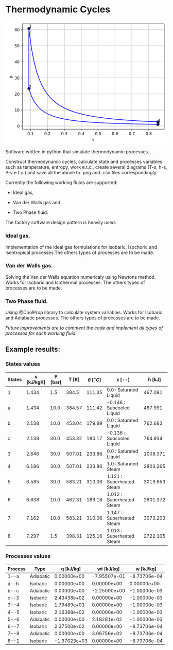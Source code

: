 # Thermodynamic Cycles

<p align="center">
<img src="data/v-p_diagram_otto.png" width="500" align="center">
</p>

Software written in python that simulate thermodynamic processes. 

Construct thermodynamic cycles, calculate state and processes variables such as temperature, entropy, work e.t.c., create several diagrams (T-s, h-s, P-v e.t.c.) and save all the above to .png and .csv files correspondingly. 

Currently the following working fluids are supported:

- Ideal gas,

- Van der Walls gas and 

- Two Phase fluid.

The factory software design pattern is heavily used.

### Ideal gas.

Implementation of the ideal gas formulations for Isobaric, Isochoric and Isentropical processes.The others types of processes are to be made.

### Van der Walls gas.

Solving the Van der Walls equation numericaly using Newtons method. Works for Isobaric and Isothermal processes. The others types of processes are to be made.

### Two Phase fluid.

Using @CoolProp library to calculate system variables. Works for Isobaric and Adiabatic processes. The others types of processes are to be made.

_Future improvements are to comment the code and implement all types of processes for each working fluid._

## Example results:
### States values


| States | s [kJ/kgK] | P [bar] | T [K]  | $\theta\ [ ^\circ C ]$ | x [--]                    | h [kJ]   |
| ------ | ---------- | ------- | ------ | ---------------------- | ------------------------- | -------- |
| 1      | 1.434      | 1.5     | 384.5  | 111.35                 | 0.0 : Saturated Liquid    | 467.081  |
| a      | 1.434      | 10.0    | 384.57 | 111.42                 | -0.146 : Subcooled Liquid | 467.991  |
| b      | 2.138      | 10.0    | 453.04 | 179.89                 | 0.0 : Saturated Liquid    | 762.683  |
| c      | 2.138      | 30.0    | 453.32 | 180.17                 | -0.136 : Subcooled Liquid | 764.934  |
| 3      | 2.646      | 30.0    | 507.01 | 233.86                 | 0.0 : Saturated Liquid    | 1008.371 |
| 4      | 6.186      | 30.0    | 507.01 | 233.86                 | 1.0 : Saturated Steam     | 2803.265 |
| 5      | 6.585      | 30.0    | 583.21 | 310.06                 | 1.121 : Superheated Steam | 3019.653 |
| 6      | 6.638      | 10.0    | 462.31 | 189.16                 | 1.012 : Superheated Steam | 2801.372 |
| 7      | 7.162      | 10.0    | 583.21 | 310.06                 | 1.147 : Superheated Steam | 3073.203 |
| 8      | 7.297      | 1.5     | 398.31 | 125.16                 | 1.013 : Superheated Steam | 2722.105 |

### Processes values

| Process | Type      | q [kJ/kg]    | wt [kJ/kg]   | w [kJ/kg]    |
| ------- | --------- | ------------ | ------------ | ------------ |
| 1--a    | Adiabatic | 0.00000e+00  | -7.95507e-01 | -8.73706e-04 |
| a--b    | Isobaric  | 0.00000e+00  | 0.00000e+00  | 0.00000e+00  |
| b--c    | Adiabatic | 0.00000e+00  | -2.25090e+00 | -1.00000e-03 |
| c--3    | Isobaric  | 2.43438e+02  | 0.00000e+00  | -1.00000e-03 |
| 3--4    | Isobaric  | 1.79489e+03  | 0.00000e+00  | -1.00000e-03 |
| 4--5    | Isobaric  | 2.16388e+02  | 0.00000e+00  | -1.00000e-03 |
| 5--6    | Adiabatic | 0.00000e+00  | 2.18281e+02  | -1.00000e-03 |
| 6--7    | Isobaric  | 2.37500e+02  | 0.00000e+00  | -8.73706e-04 |
| 7--8    | Adiabatic | 0.00000e+00  | 3.06756e+02  | -8.73706e-04 |
| 8--1    | Isobaric  | -1.97023e+03 | 0.00000e+00  | -8.73706e-04 |




